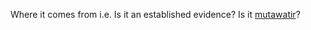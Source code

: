 Where it comes from i.e. Is it an established evidence? Is it [mutawatir](Usul%20Fiqh/Glossary/mutawatir.md)?
